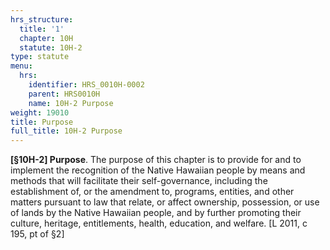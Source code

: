 ```yaml
---
hrs_structure:
  title: '1'
  chapter: 10H
  statute: 10H-2
type: statute
menu:
  hrs:
    identifier: HRS_0010H-0002
    parent: HRS0010H
    name: 10H-2 Purpose
weight: 19010
title: Purpose
full_title: 10H-2 Purpose
---
```

**[§10H-2] Purpose**. The purpose of this chapter is to provide for and to implement the recognition of the Native Hawaiian people by means and methods that will facilitate their self-governance, including the establishment of, or the amendment to, programs, entities, and other matters pursuant to law that relate, or affect ownership, possession, or use of lands by the Native Hawaiian people, and by further promoting their culture, heritage, entitlements, health, education, and welfare. [L 2011, c 195, pt of §2]